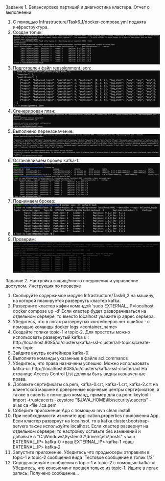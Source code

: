 

Задание 1. Балансировка партиций и диагностика кластера. Отчет о выполнении
1. C помощью Infrastructure/Task6_1/docker-compose.yml поднята инфраструктура.
2. Создан топик:
![img_1.png](Infrastructure/Task6_1/create_topic.png)
3. Подготовлен файл reassignment.json:
![img.png](Infrastructure/Task6_1/reassignment_json.png)
4. Сгенерирован план:
![img.png](Infrastructure/Task6_1/generate_plan.png)
5. Выполнено переназначение:
![img.png](Infrastructure/Task6_1/reassign.png)
6. Останавливаем брокер kafka-1:
![img.png](Infrastructure/Task6_1/stop_kafka1.png)
7. Поднимаем брокер:
8. ![img.png](Infrastructure/Task6_1/start_broker_again.png)
9. Проверим:
![img.png](Infrastructure/Task6_1/img.png)

Задание 2. Настройка защищённого соединения и управление доступом. Инструкция по проверке
1. Скопируйте содержимое модуля Infrastructure/Task6_2 на машину, на которой планируется развернуть кластер kafka.
2. Разверните кластер кафки командой 'sudo EXTERNAL_IP=localhost docker compose up -d'
Если кластер будет разворачиваться на отдельном сервере, то вместо localhost укажите ip адрес сервера.
3. Убедитесь, что в логах развернутых контейнеров нет ошибок - с помощью команды docker logs <container_name>
4. Создайте топики topic-1 и topic-2. Для простоты можно использовать развернутый kafka ui: http://localhost:8085/ui/clusters/kafka-ssl-cluster/all-topics/create-new-topic
5. Зайдите внутрь контейнера kafka-0.
6. Выполните команды указанные в файле acl.commands
7. Убедитесь, что права назначены успешно. Можно использовать kafka-ui: http://localhost:8085/ui/clusters/kafka-ssl-cluster/acl
На странице Access Control List должны быть видны назначенные права.
8. Добавьте сертификаты ca.pem, kafka-0.crt, kafka-1.crt, kafka-2.crt на клиентской машине в доверенные корневые центры сертификатов,
а также в cacerts с помощью команд, пример для ca.pem:
keytool -import -trustcacerts -keystore "$JAVA_HOME\lib\security\cacerts" -alias ca -file .\ca.pem
9. Соберите приложение App с помощью mvn clean install
10. При необходимости измените application.properties приложения App.
Если кластер развернут на localhsot, то в kafka.cluster.bootstrap-servers также используйте localhost.
Если кластер развернут на отдельном сервере, то настройку оставьте без изменений и добавьте в "C:\Windows\System32\drivers\etc\hosts"
<ваш EXTERNAL_IP> kafka-0
<ваш EXTERNAL_IP> kafka-1
<ваш EXTERNAL_IP> kafka-2
11. Запустите приложение. Убедитесь что продьюсеры отправили в topic-1 и topic-2 сообщения вида 'Тестовое сообщение в топик 1/2'
12. Спродьюсируйте сообщения в topic-1 и topic-2 с помощью kafka-ui. Убедитесь, что консьюминг прошел только из topic-1. Ищите в логах запись: Получено сообщение...